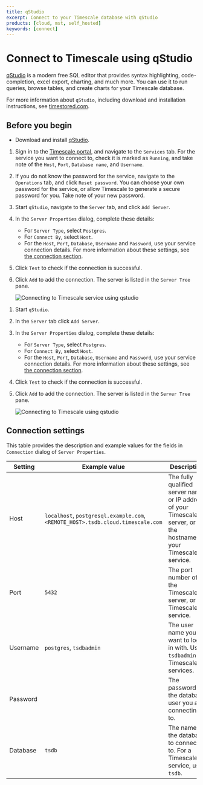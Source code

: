 ```yaml
---
title: qStudio
excerpt: Connect to your Timescale database with qStudio
products: [cloud, mst, self_hosted]
keywords: [connect]
---
```


# Connect to Timescale using qStudio

[qStudio][qstudio] is a modern free SQL editor that provides syntax highlighting, code-completion, excel export, charting, and much more. You can use it to run queries, browse tables, and create charts for your Timescale database.

For more information about `qStudio`, including download and installation
instructions, see [timestored.com][qstudio-downloads].

## Before you begin

*   Download and install [qStudio][qstudio-downloads].

<Tabs label="Connect to Timescale with qStudio">

<Tab title="Timescale">

<Procedure>

1.  Sign in to the [Timescale portal][tsc-portal], and navigate to the `Services` 
     tab. For the service you want to connect to, check it is marked as `Running`, 
     and take note of the `Host`, `Port`, `Database name`, and `Username`.
1.  [](#)<Optional />If you do not know the password for the service, navigate
    to the `Operations` tab, and click `Reset password`. You can choose your own
    password for the service, or allow Timescale to generate a
    secure password for you. Take note of your new password.
1.  Start `qStudio`, navigate to the `Server` tab, and click `Add Server`.
1.  In the `Server Properties` dialog, complete these details:
    *   For `Server Type`, select `Postgres`.
    *   For `Connect By`, select `Host`.
    *   For the `Host`, `Port`, `Database`, `Username` and `Password`, use 
         your service connection details. For more information about these 
         settings, see [the connection section][connection-details].
1.  Click `Test` to check if the connection is successful.
1.  Click `Add` to add the connection.
    The server is listed in the `Server Tree` pane.

    <img class="maincontent__illustration"
    width={1375} height={944}
    src="https://s3.amazonaws.com/assets.timescale.com/docs/images/qstudio_timescale.webp"
    alt="Connecting to Timescale service using qstudio"/>

</Procedure>

</Tab>

<Tab title="Self-hosted Timescale">

<Procedure>

1.  Start `qStudio`.
1.  In the `Server` tab click `Add Server`.
1.  In the `Server Properties` dialog, complete these details:
    *   For `Server Type`, select `Postgres`.
    *   For `Connect By`, select `Host`.
    *   For the `Host`, `Port`, `Database`, `Username` and `Password`, use 
         your service connection details. For more information about these 
         settings, see [the connection section][connection-details].
1.  Click `Test` to check if the connection is successful.
1.  Click `Add` to add the connection.
    The server is listed in the `Server Tree` pane.

    <img class="maincontent__illustration"
    width={1375} height={944}
    src="https://s3.amazonaws.com/assets.timescale.com/docs/images/qstudio_self_hosted.webp"
    alt="Connecting to Timescale using qstudio"/>

</Procedure>

</Tab>

</Tabs>

## Connection settings

This table provides the description and example values for the fields in
`Connection` dialog of `Server Properties`.

|Setting|Example value|Description|
|-|-|-|
|Host|`localhost`, `postgresql.example.com`, `<REMOTE_HOST>.tsdb.cloud.timescale.com`|The fully qualified server name or IP address of your TimescaleDB server, or the hostname of your Timescale service.|
|Port|`5432`|The port number of the TimescaleDB server, or Timescale service.|
|Username|`postgres`, `tsdbadmin`|The user name you want to log in with. Use `tsdbadmin` for Timescale services.|
|Password||The password for the database user you are connecting to.|
|Database|`tsdb`|The name of the database to connect to. For a Timescale service, use `tsdb`.|

[qstudio]: https://www.timestored.com/qstudio
[qstudio-downloads]: https://www.timestored.com/qstudio/download
[tsc-portal]: https://console.cloud.timescale.com/
[connection-details]: #connection-settings
